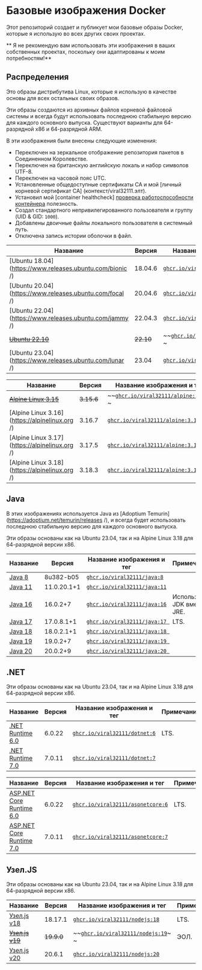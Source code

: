 # Базовые изображения Docker

Этот репозиторий создает и публикует мои базовые образы Docker, которые я использую во всех других своих проектах.

** Я не рекомендую вам использовать эти изображения в ваших собственных проектах, поскольку они адаптированы к моим потребностям!**

## Распределения

Это образы дистрибутива Linux, которые я использую в качестве основы для всех остальных своих образов.

Эти образы создаются из архивных файлов корневой файловой системы и всегда будут использовать последнюю стабильную версию для каждого основного выпуска. Существуют варианты для 64-разрядной x86 и 64-разрядной ARM.

В эти изображения были внесены следующие изменения:
* Переключен на зеркальное отображение репозитория пакетов в Соединенном Королевстве.
* Переключен на британскую английскую локаль и набор символов UTF-8.
* Переключен на часовой пояс UTC.
* Установленные общедоступные сертификаты CA и мой [личный корневой сертификат CA] (контекст/viral32111.элт).
* Установил мой [container healthcheck] [проверка работоспособности контейнера](https://github.com/viral32111/healthcheck ) полезность.
* Создал стандартного непривилегированного пользователя и группу (UID & GID: `1000`).
* Добавлены двоичные файлы локального пользователя в системный путь.
* Отключена запись истории оболочки в файл.

| Название | Версия | Название изображения и тег | Примечание |
| ----- | ------- | ---------------- | ---- |
| [Ubuntu 18.04](https://www.releases.ubuntu.com/bionic /) | 18.04.6 | [`ghcr.io/viral32111/ubuntu:18.04`](https://github.com/viral32111/docker-base-images/pkgs/container/ubuntu ) | LTS. |
| [Ubuntu 20.04](https://www.releases.ubuntu.com/focal /) | 20.04.6 | [`ghcr.io/viral32111/ubuntu:20.04`](https://github.com/viral32111/docker-base-images/pkgs/container/ubuntu ) | LTS. |
| [Ubuntu 22.04](https://www.releases.ubuntu.com/jammy /) | 22.04.3 | [`ghcr.io/viral32111/ubuntu:22.04`](https://github.com/viral32111/docker-base-images/pkgs/container/ubuntu ) | LTS. |
| ~~[Ubuntu 22.10](https://www.releases.ubuntu.com/kinetic/)~~ | ~~22.10~~ | ~~[`ghcr.io/viral32111/ubuntu:22.10`](https://github.com/viral32111/docker-base-images/pkgs/container/ubuntu)~ ~ | ЭОЛ. |
| [Ubuntu 23.04](https://www.releases.ubuntu.com/lunar /) | 23.04 | [`ghcr.io/viral32111/ubuntu:23.04`](https://github.com/viral32111/docker-base-images/pkgs/container/ubuntu ) | |

| Название | Версия | Название изображения и тег | Примечание |
| ----- | ------- | ---------------- | ---- |
| ~~[Alpine Linux 3.15](https://alpinelinux.org/)~~ | ~~3.15.6~~ | ~~[`ghcr.io/viral32111/alpine:3.15`](https://github.com/viral32111/docker-base-images/pkgs/container/alpine)~ ~ | ЭОЛ. |
| [Alpine Linux 3.16](https://alpinelinux.org /) | 3.16.7 | [`ghcr.io/viral32111/alpine:3.16`](https://github.com/viral32111/docker-base-images/pkgs/container/alpine ) | |
| [Alpine Linux 3.17](https://alpinelinux.org /) | 3.17.5 | [`ghcr.io/viral32111/alpine:3.17`](https://github.com/viral32111/docker-base-images/pkgs/container/alpine ) | |
| [Alpine Linux 3.18](https://alpinelinux.org /) | 3.18.3 | [`ghcr.io/viral32111/alpine:3.18`](https://github.com/viral32111/docker-base-images/pkgs/container/alpine ) | |

## Java

В этих изображениях используется Java из [Adoptium Temurin](https://adoptium.net/temurin/releases /), и всегда будет использовать последнюю стабильную версию для каждого основного выпуска.

Эти образы основаны как на Ubuntu 23.04, так и на Alpine Linux 3.18 для 64-разрядной версии x86.

| Название | Версия | Название изображения и тег | Примечание |
| ----- | ------- | ---------------- | ---- |
| [Java 8](https://adoptium.net) | 8u382-b05 | [`ghcr.io/viral32111/java:8`](https://github.com/viral32111/docker-base-images/pkgs/container/java) | |
| [Java 11](https://adoptium.net) | 11.0.20.1+1 | [`ghcr.io/viral32111/java:11`](https://github.com/viral32111/docker-base-images/pkgs/container/java) | |
| [Java 16](https://adoptium.net) | 16.0.2+7 | [`ghcr.io/viral32111/java:16`](https://github.com/viral32111/docker-base-images/pkgs/container/java) | Использует JDK вместо JRE. |
| [Java 17](https://adoptium.net ) | 17.0.8.1+1 | [`ghcr.io/viral32111/java:17 `](https://github.com/viral32111/docker-base-images/pkgs/container/java ) | LTS. |
| [Java 18](https://adoptium.net ) | 18.0.2.1+1 | [`ghcr.io/viral32111/java:18 `](https://github.com/viral32111/docker-base-images/pkgs/container/java ) | |
| [Java 19](https://adoptium.net ) | 19.0.2+7 | [`ghcr.io/viral32111/java:19 `](https://github.com/viral32111/docker-base-images/pkgs/container/java ) | |
| [Java 20](https://adoptium.net ) | 20.0.2+9 | [`ghcr.io/viral32111/java:20 `](https://github.com/viral32111/docker-base-images/pkgs/container/java ) | |

## .NET

Эти образы основаны как на Ubuntu 23.04, так и на Alpine Linux 3.18 для 64-разрядной версии x86.

| Название | Версия | Название изображения и тег | Примечание |
| ----- | ------- | ---------------- | ---- |
| [.NET Runtime 6.0](https://dotnet.microsoft.com/en-us/download/dotnet/6.0 ) | 6.0.22 | [`ghcr.io/viral32111/dotnet:6`](https://github.com/viral32111/docker-base-images/pkgs/container/dotnet ) | LTS. |
| [.NET Runtime 7.0](https://dotnet.microsoft.com/en-us/download/dotnet/7.0 ) | 7.0.11 | [`ghcr.io/viral32111/dotnet:7`](https://github.com/viral32111/docker-base-images/pkgs/container/dotnet ) | |

| Название | Версия | Название изображения и тег | Примечание |
| ----- | ------- | ---------------- | ---- |
| [ASP.NET Core Runtime 6.0](https://dotnet.microsoft.com/en-us/download/dotnet/6.0 ) | 6.0.22 | [`ghcr.io/viral32111/aspnetcore:6`](https://github.com/viral32111/docker-base-images/pkgs/container/aspnetcore ) | LTS. |
| [ASP.NET Core Runtime 7.0](https://dotnet.microsoft.com/en-us/download/dotnet/7.0 ) | 7.0.11 | [`ghcr.io/viral32111/aspnetcore:7`](https://github.com/viral32111/docker-base-images/pkgs/container/aspnetcore ) | |

## Узел.JS

Эти образы основаны как на Ubuntu 23.04, так и на Alpine Linux 3.18 для 64-разрядной версии x86.

| Название | Версия | Название изображения и тег | Примечание |
| ----- | ------- | ---------------- | ---- |
| [Узел.js v18](https://nodejs.org ) | 18.17.1 | [`ghcr.io/viral32111/nodejs:18`](https://github.com/viral32111/docker-base-images/pkgs/container/nodejs ) | LTS. |
| ~~[Узел.js v19](https://nodejs.org)~~ | ~~19.9.0~~ | ~~[`ghcr.io/viral32111/nodejs:19`](https://github.com/viral32111/docker-base-images/pkgs/container/nodejs)~ ~ | ЭОЛ. |
| [Узел.js v20](https://nodejs.org ) | 20.6.1 | [`ghcr.io/viral32111/nodejs:20`](https://github.com/viral32111/docker-base-images/pkgs/container/nodejs ) | |